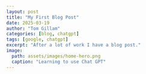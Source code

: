 ```yaml
---
layout: post
title: "My First Blog Post"
date: 2025-03-19
author: "Tom Gillam"
categories: [blog, chatgpt]
tags: [google, chatgpt]
excerpt: "After a lot of work I have a blog post."
image: 
  path: assets/images/home-hero.png
  caption: "Learning to use Chat GPT"
---
```


